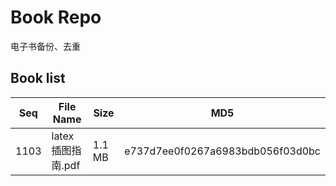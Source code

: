 Book Repo
=========

电子书备份、去重

Book list
---------

| Seq | File Name | Size | MD5 |
| --- | --------- | ---- | --- |
| 1103 | latex插图指南.pdf | 1.1 MB | e737d7ee0f0267a6983bdb056f03d0bc | 
